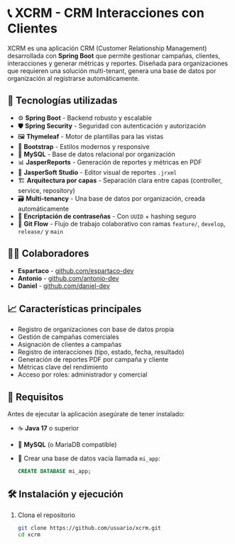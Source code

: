 # 📞 XCRM - CRM Interacciones con Clientes

XCRM es una aplicación CRM (Customer Relationship Management) desarrollada con **Spring Boot** que permite gestionar campañas, clientes, interacciones y generar métricas y reportes. Diseñada para organizaciones que requieren una solución multi-tenant, genera una base de datos por organización al registrarse automáticamente.

## 🚀 Tecnologías utilizadas

- ⚙️ **Spring Boot** - Backend robusto y escalable
- 🛡️ **Spring Security** - Seguridad con autenticación y autorización
- 🖼️ **Thymeleaf** - Motor de plantillas para las vistas
- 🎨 **Bootstrap** - Estilos modernos y responsive
- 🐬 **MySQL** - Base de datos relacional por organización
- 📊 **JasperReports** - Generación de reportes y métricas en PDF
- 🧩 **JasperSoft Studio** - Editor visual de reportes `.jrxml`
- 🏗️ **Arquitectura por capas** - Separación clara entre capas (controller, service, repository)
- 🗃️ **Multi-tenancy** - Una base de datos por organización, creada automáticamente
- 🔐 **Encriptación de contraseñas** - Con `UUID` + hashing seguro
- 🌱 **Git Flow** - Flujo de trabajo colaborativo con ramas `feature/`, `develop`, `release/` y `main`

## 👨‍💻 Colaboradores

- **Espartaco** - [github.com/espartaco-dev](https://github.com/True1Santony)
- **Antonio** - [github.com/antonio-dev](https://github.com/GitAguila)
- **Daniel** - [github.com/daniel-dev](https://github.com/Nasty35)

## 📈 Características principales

- Registro de organizaciones con base de datos propia
- Gestión de campañas comerciales
- Asignación de clientes a campañas
- Registro de interacciones (tipo, estado, fecha, resultado)
- Generación de reportes PDF por campaña y cliente
- Métricas clave del rendimiento
- Acceso por roles: administrador y comercial

## 🧰 Requisitos

Antes de ejecutar la aplicación asegúrate de tener instalado:

- ☕ **Java 17** o superior
- 🐬 **MySQL** (o MariaDB compatible)
- 🧱 Crear una base de datos vacía llamada `mi_app`:
  
  ```sql
  CREATE DATABASE mi_app;

## 🛠️ Instalación y ejecución

1. Clona el repositorio  
   ```bash
   git clone https://github.com/usuario/xcrm.git
   cd xcrm
